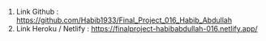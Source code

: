 1. Link Github 			        : https://github.com/Habib1933/Final_Project_016_Habib_Abdullah
2. Link Heroku / Netlify    : https://finalproject-habibabdullah-016.netlify.app/
